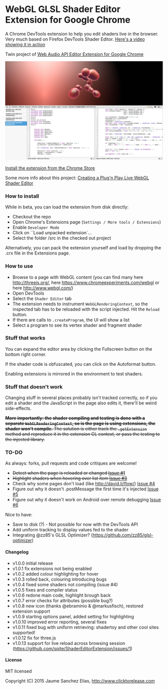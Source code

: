 # WebGL GLSL Shader Editor Extension for Google Chrome

A Chrome DevTools extension to help you edit shaders live in the browser. Very much based on Firefox DevTools Shader Editor. [Here's a video showing it in action](http://www.youtube.com/watch?v=nPcUH3b3pFY)

Twin project of [Web Audio API Editor Extension for Google Chrome](https://github.com/spite/WebAudioExtension)

![Shader Editor](/about/snapshot.jpg)

[Install the extension from the Chrome Store](https://chrome.google.com/webstore/detail/shader-editor/ggeaidddejpbakgafapihjbgdlbbbpob)

Some more info about this project: [Creating a Plug'n Play Live WebGL Shader Editor](http://www.clicktorelease.com/blog/live-webgl-shader-editor)

### How to install ###

While in beta, you can load the extension from disk directly:
- Checkout the repo
- Open Chrome's Extensions page (``Settings / More tools / Extensions``)
- Enable ``Developer Mode``
- Click on ``Load unpacked extension`...
- Select the folder /src in the checked out project

Alternatively, you can pack the extension yourself and load by dropping the .crx file in the Extensions page.

### How to use ###

- Browse to a page with WebGL content (you can find many here http://threejs.org/, here https://www.chromeexperiments.com/webgl or here http://www.webgl.com/)
- Open DevTools
- Select the ``Shader Editor`` tab
- The extension needs to instrument ``WebGLRenderingContext``, so the inspected tab has to be reloaded with the script injected. Hit the ``Reload`` button.
- If there are calls to ``.createProgram``, the UI will show a list
- Select a program to see its vertex shader and fragment shader

### Stuff that works ###

You can expand the editor area by clicking the Fullscreen button on the bottom right corner.

If the shader code is obfuscated, you can click on the Autoformat button.

Enabling extensions is mirrored in the environment to test shaders.

### Stuff that doesn't work ####

Changing stuff in several places probably isn't tracked correctly, so if you edit a shader and the JavaScript in the page also edits it, there'll be weird side-effects.

~~**More importantly: the shader compiling and testing is done with a separate ``WebGLRenderingContext``, so is the page is using extensions, the shader won't compile.** The solution is either track the ``.getExtension`` method and reproduce it in the extension GL context, or pass the testing to the injected library.~~

### TO-DO ###

As always: forks, pull requests and code critiques are welcome!

- ~~Detect when the page is reloaded or changed [Issue #1](https://github.com/spite/ShaderEditorExtension/issues/1)~~
- ~~Highlight shaders when hovering over list item [Issue #3](https://github.com/spite/ShaderEditorExtension/issues/3)~~
- Check why some pages don't load (like http://david.li/flow/) [Issue #4](https://github.com/spite/ShaderEditorExtension/issues/4)
- Figure out why it doesn't .postMessage the first time it's injected [Issue #5](https://github.com/spite/ShaderEditorExtension/issues/5)
- Figure out why it doesn't work on Android over remote debugging [Issue #6](https://github.com/spite/ShaderEditorExtension/issues/6)

Nice to have:

- Save to disk (?) - Not possible for now with the DevTools API
- Add uniform tracking to display values fed to the shader
- Integrating @zz85's GLSL Optimizer? (https://github.com/zz85/glsl-optimizer)

#### Changelog ####

- v1.0.0 initial release
- v1.0.1 fix extensions not being enabled 
- v1.0.2 added colour highlighting for hover
- v1.0.3 rolled back, colouring introducing bugs
- v1.0.4 fixed some shaders not compiling (issue #4)
- v1.0.5 fixes and compiler status
- v1.0.6 redone main code, highlight brough back
- v1.0.7 error checks for attributes (possible bug?)
- v1.0.8 new icon (thanks @ebraminio & @markusfisch), restored extension support
- v1.0.9 starting options panel, added setting for highlighting
- v1.0.10 improved error reporting, several fixes
- v1.0.11 fixed bug with uniform retrieving: shadertoy and other cool sites supported!
- v1.0.12 fix for three.js
- v1.0.13 support for live reload across browsing session (https://github.com/spite/ShaderEditorExtension/issues/1)

#### License ####

MIT licensed

Copyright (C) 2015 Jaume Sanchez Elias, http://www.clicktorelease.com